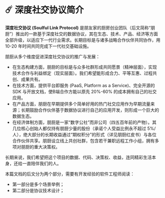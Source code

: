# ☄️ 深度社交协议简介

**深度社交协议 (Soulful Link Protocol)** 是朋友家的厨房创业团队（后文简称“朋厨”）推出的一款基于深度社交的数据协议，其在生态、技术、产品、经济等方面全部升级，以适应下一代行业需求。长期目标是与诸多战略合作伙伴共同协作，用 10-20 年时间共同完成下一代社交基础设施。

朋厨从多个维度促进深度社交协议的推广与发展：

* 在生态构建方面，朋厨的目标是与众多社群形成共同愿景（精神层面），实现技术合作与利益绑定（现实层面）。我们希望能形成合力、平等互惠、过程共创、成果共有。
* 在技术方面，提供平台即服务 (PaaS, Platform as a Service)、完全开源的 SDK 与开放文档，使B端合作方能以原先 20%-60% 的成本拥有自己的社交应用。
* 在产品方面，朋厨在早期提供多个简单好用的热门社交应用作为早期流量来源；长期鼓励合作伙伴基于数据协议进行自己的应用开发，则形成一个巨大的数据生态。
* 在经济体制方面，朋厨是一家“数字公社”而非公司（四五百年前的产物）。其几位核心创始人都仅持有朋厨少量的股份（承诺个人受益比例永不超过 5%/人），绝大部分的长期收益通过“期权积分”的形式（详见朋厨红皮书）与各位合作伙伴共享。朋厨设立线上共创社群，包含若干兼职远程工作小组，拥有多项对朋厨的重大决策权。

长期来说，我们希望把这个项目的数据、代码、决策权、收益，连同精彩生活本身，还给一直陪伴我们的人。



本篇文档的后文分为两个部分，需要有开发经验的软件工程师阅读：

* 第一部分是多个场景举例；
* 第二部分是协议技术设计；
